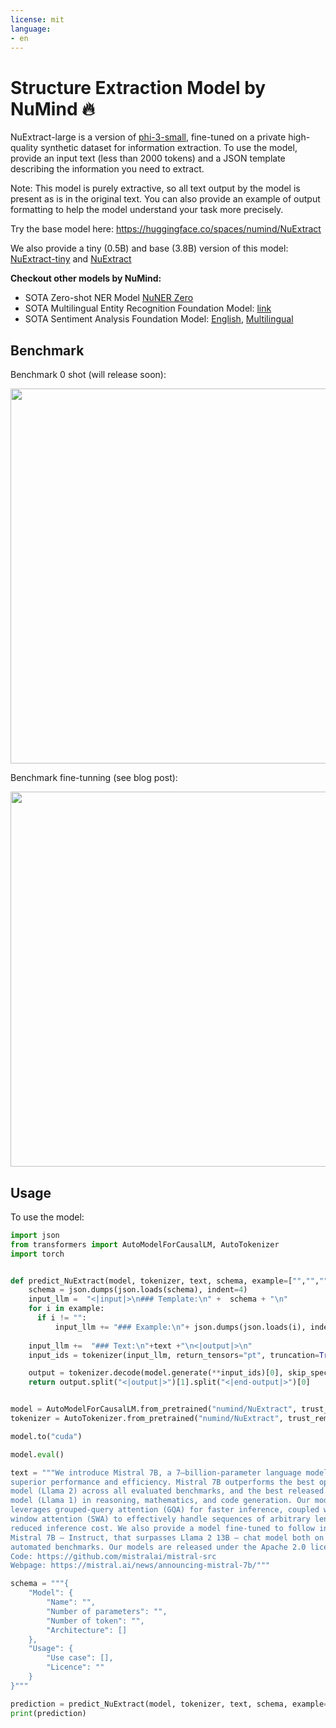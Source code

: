 ```yaml
---
license: mit
language:
- en
---
```

# Structure Extraction Model by NuMind 🔥

NuExtract-large is a version of [phi-3-small](https://huggingface.co/microsoft/Phi-3-small-8k-instruct), fine-tuned on a private high-quality synthetic dataset for information extraction. To use the model, provide an input text (less than 2000 tokens) and a JSON template describing the information you need to extract.

Note: This model is purely extractive, so all text output by the model is present as is in the original text. You can also provide an example of output formatting to help the model understand your task more precisely.

Try the base model here: https://huggingface.co/spaces/numind/NuExtract

We also provide a tiny (0.5B) and base (3.8B) version of this model: [NuExtract-tiny](https://huggingface.co/numind/NuExtract-tiny) and [NuExtract](https://huggingface.co/numind/NuExtract)

**Checkout other models by NuMind:**
* SOTA Zero-shot NER Model [NuNER Zero](https://huggingface.co/numind/NuNER_Zero)
* SOTA Multilingual Entity Recognition Foundation Model: [link](https://huggingface.co/numind/entity-recognition-multilingual-general-sota-v1)
* SOTA Sentiment Analysis Foundation Model: [English](https://huggingface.co/numind/generic-sentiment-v1), [Multilingual](https://huggingface.co/numind/generic-sentiment-multi-v1)


## Benchmark

Benchmark 0 shot (will release soon):

<p align="left">
<img src="result.png" width="600">
</p>

Benchmark fine-tunning (see blog post):

<p align="left">
<img src="result_ft.png" width="600">
</p>


## Usage

To use the model:

```python
import json
from transformers import AutoModelForCausalLM, AutoTokenizer
import torch


def predict_NuExtract(model, tokenizer, text, schema, example=["","",""]):
    schema = json.dumps(json.loads(schema), indent=4)
    input_llm =  "<|input|>\n### Template:\n" +  schema + "\n"
    for i in example:
      if i != "":
          input_llm += "### Example:\n"+ json.dumps(json.loads(i), indent=4)+"\n"
    
    input_llm +=  "### Text:\n"+text +"\n<|output|>\n"
    input_ids = tokenizer(input_llm, return_tensors="pt", truncation=True, max_length=4000).to("cuda")

    output = tokenizer.decode(model.generate(**input_ids)[0], skip_special_tokens=True)
    return output.split("<|output|>")[1].split("<|end-output|>")[0]


model = AutoModelForCausalLM.from_pretrained("numind/NuExtract", trust_remote_code=True, torch_dtype=torch.bfloat16)
tokenizer = AutoTokenizer.from_pretrained("numind/NuExtract", trust_remote_code=True)

model.to("cuda")

model.eval()

text = """We introduce Mistral 7B, a 7–billion-parameter language model engineered for
superior performance and efficiency. Mistral 7B outperforms the best open 13B
model (Llama 2) across all evaluated benchmarks, and the best released 34B
model (Llama 1) in reasoning, mathematics, and code generation. Our model
leverages grouped-query attention (GQA) for faster inference, coupled with sliding
window attention (SWA) to effectively handle sequences of arbitrary length with a
reduced inference cost. We also provide a model fine-tuned to follow instructions,
Mistral 7B – Instruct, that surpasses Llama 2 13B – chat model both on human and
automated benchmarks. Our models are released under the Apache 2.0 license.
Code: https://github.com/mistralai/mistral-src
Webpage: https://mistral.ai/news/announcing-mistral-7b/"""

schema = """{
    "Model": {
        "Name": "",
        "Number of parameters": "",
        "Number of token": "",
        "Architecture": []
    },
    "Usage": {
        "Use case": [],
        "Licence": ""
    }
}"""

prediction = predict_NuExtract(model, tokenizer, text, schema, example=["","",""])
print(prediction)

```
